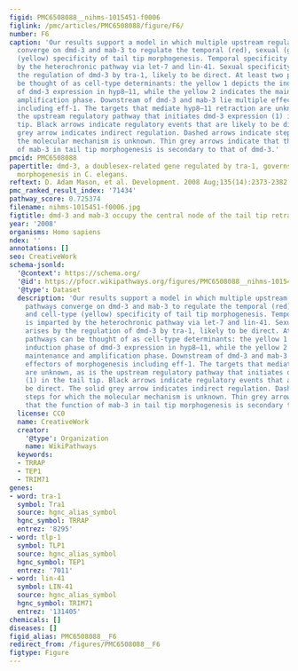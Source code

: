 ```yaml
---
figid: PMC6508088__nihms-1015451-f0006
figlink: /pmc/articles/PMC6508088/figure/F6/
number: F6
caption: 'Our results support a model in which multiple upstream regulatory pathways
  converge on dmd-3 and mab-3 to regulate the temporal (red), sexual (green) and cell-type
  (yellow) specificity of tail tip morphogenesis. Temporal specificity is imparted
  by the heterochronic pathway via let-7 and lin-41. Sexual specificity arises by
  the regulation of dmd-3 by tra-1, likely to be direct. At least two pathways can
  be thought of as cell-type determinants: the yellow 1 depicts the induction phase
  of dmd-3 expression in hyp8–11, while the yellow 2 indicates the maintenance and
  amplification phase. Downstream of dmd-3 and mab-3 lie multiple effectors of morphogenesis
  including eff-1. The targets that mediate hyp8–11 retraction are unknown, as is
  the upstream regulatory pathway that initiates dmd-3 expression (1) in the tail
  tip. Black arrows indicate regulatory events that are likely to be direct. The solid
  grey arrow indicates indirect regulation. Dashed arrows indicate steps for which
  the molecular mechanism is unknown. Thin grey arrows indicate that the function
  of mab-3 in tail tip morphogenesis is secondary to that of dmd-3.'
pmcid: PMC6508088
papertitle: dmd-3, a doublesex-related gene regulated by tra-1, governs sex-specific
  morphogenesis in C. elegans.
reftext: D. Adam Mason, et al. Development. 2008 Aug;135(14):2373-2382.
pmc_ranked_result_index: '71434'
pathway_score: 0.725374
filename: nihms-1015451-f0006.jpg
figtitle: dmd-3 and mab-3 occupy the central node of the tail tip retraction network
year: '2008'
organisms: Homo sapiens
ndex: ''
annotations: []
seo: CreativeWork
schema-jsonld:
  '@context': https://schema.org/
  '@id': https://pfocr.wikipathways.org/figures/PMC6508088__nihms-1015451-f0006.html
  '@type': Dataset
  description: 'Our results support a model in which multiple upstream regulatory
    pathways converge on dmd-3 and mab-3 to regulate the temporal (red), sexual (green)
    and cell-type (yellow) specificity of tail tip morphogenesis. Temporal specificity
    is imparted by the heterochronic pathway via let-7 and lin-41. Sexual specificity
    arises by the regulation of dmd-3 by tra-1, likely to be direct. At least two
    pathways can be thought of as cell-type determinants: the yellow 1 depicts the
    induction phase of dmd-3 expression in hyp8–11, while the yellow 2 indicates the
    maintenance and amplification phase. Downstream of dmd-3 and mab-3 lie multiple
    effectors of morphogenesis including eff-1. The targets that mediate hyp8–11 retraction
    are unknown, as is the upstream regulatory pathway that initiates dmd-3 expression
    (1) in the tail tip. Black arrows indicate regulatory events that are likely to
    be direct. The solid grey arrow indicates indirect regulation. Dashed arrows indicate
    steps for which the molecular mechanism is unknown. Thin grey arrows indicate
    that the function of mab-3 in tail tip morphogenesis is secondary to that of dmd-3.'
  license: CC0
  name: CreativeWork
  creator:
    '@type': Organization
    name: WikiPathways
  keywords:
  - TRRAP
  - TEP1
  - TRIM71
genes:
- word: tra-1
  symbol: Tra1
  source: hgnc_alias_symbol
  hgnc_symbol: TRRAP
  entrez: '8295'
- word: tlp-1
  symbol: TLP1
  source: hgnc_alias_symbol
  hgnc_symbol: TEP1
  entrez: '7011'
- word: lin-41
  symbol: LIN-41
  source: hgnc_alias_symbol
  hgnc_symbol: TRIM71
  entrez: '131405'
chemicals: []
diseases: []
figid_alias: PMC6508088__F6
redirect_from: /figures/PMC6508088__F6
figtype: Figure
---
```

